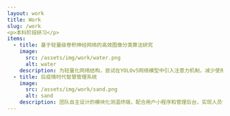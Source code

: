 ```yaml
---
layout: work
title: Work
slug: /work
<p>本科阶段研习</p>
items:
  - title: 基于轻量级卷积神经网络的高效图像分类算法研究
    image:
      src: /assets/img/work/water.png
      alt: water
    description: 为轻量化网络结构，尝试在YOLOv5网络模型中引入注意力机制，减少使用C3层，降低网络参数带来的计算负担，同时控制精度变化在理想范围内。
  - title: 后疫情时代智慧管理系统
    image:
      src: /assets/img/work/sand.png
      alt: sand
    description: 团队自主设计的模块化测温终端，配合用户小程序和管理后台，实现人员体温监控，足迹跟踪等功能。我在团队中负责小程序开发和后台开发。
---
```



<br />
<br />
